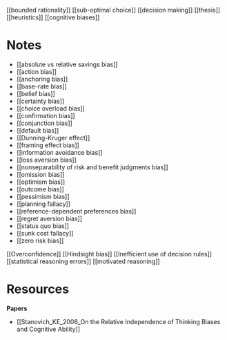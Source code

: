 [[bounded rationality]]
[[sub-optimal choice]]
[[decision making]]
[[thesis]]
[[heuristics]]
[[cognitive biases]]

# Notes
- [[absolute vs relative savings bias]]
- [[action bias]]
- [[anchoring bias]]
- [[base-rate bias]]
- [[belief bias]]
- [[certainty bias]]
- [[choice overload bias]]
- [[confirmation bias]]
- [[conjunction bias]]
- [[default bias]]
- [[Dunning-Kruger effect]]
- [[framing effect bias]]
- [[information avoidance bias]]
- [[loss aversion bias]]
- [[nonseparability of risk and benefit judgments bias]]
- [[omission bias]]
- [[optimism bias]]
- [[outcome bias]]
- [[pessimism bias]]
- [[planning fallacy]]
- [[reference-dependent preferences bias]]
- [[regret aversion bias]]
- [[status quo bias]]
- [[sunk cost fallacy]]
- [[zero risk bias]]


[[Overconfidence]]
[[Hindsight bias]]
[[Inefficient use of decision rules]]
[[statistical reasoning errors]]
[[motivated reasoning]]


# Resources
**Papers**
- [[Stanovich_KE_2008_On the Relative Independence of Thinking Biases and Cognitive Ability]]